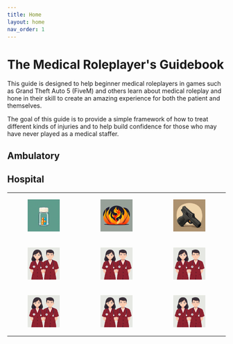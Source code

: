 ```yaml
---
title: Home
layout: home
nav_order: 1
---
```


# The Medical Roleplayer's Guidebook

This guide is designed to help beginner medical roleplayers in games such as Grand Theft Auto 5 (FiveM) and others learn about medical roleplay and hone in their skill to create an amazing experience for both the patient and themselves. 

The goal of this guide is to provide a simple framework of how to treat different kinds of injuries and to help build confidence for those who may have never played as a medical staffer.

## Ambulatory

## Hospital

<table><tbody><tr><td><a href="/docs/General/Medication.html"><figure class="image"> <img src="https://raw.githubusercontent.com/dangitrp/medical-rp-guide/main/assets/images/pills.jpg"></figure></a></td><td><a href="/docs/Hospital/Burns.html"><figure class="image"> <img src="https://raw.githubusercontent.com/dangitrp/medical-rp-guide/main/assets/images/fire.jpg"></figure></a></td><td><a href="/docs/Hospital/GSW.html"><figure class="image"> <img src="https://raw.githubusercontent.com/dangitrp/medical-rp-guide/main/assets/images/gsw.jpg"></figure></a></td></tr><tr><td><figure class="image"><img src="https://raw.githubusercontent.com/dangitrp/medical-rp-guide/main/assets/images/hospital.jpg"></figure></td><td><figure class="image"><img src="https://raw.githubusercontent.com/dangitrp/medical-rp-guide/main/assets/images/hospital.jpg"></figure></td><td><figure class="image"><img src="https://raw.githubusercontent.com/dangitrp/medical-rp-guide/main/assets/images/hospital.jpg"></figure></td></tr><tr><td><figure class="image"><img src="https://raw.githubusercontent.com/dangitrp/medical-rp-guide/main/assets/images/hospital.jpg"></figure></td><td><figure class="image"><img src="https://raw.githubusercontent.com/dangitrp/medical-rp-guide/main/assets/images/hospital.jpg"></figure></td><td><figure class="image"><img src="https://raw.githubusercontent.com/dangitrp/medical-rp-guide/main/assets/images/hospital.jpg"></figure></td></tr></tbody></table>

